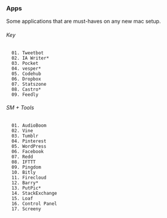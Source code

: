 ### Apps

Some applications that are must-haves on any new mac setup.

###### Key

      01. Tweetbot
      02. IA Writer*
      03. Pocket
      04. vesper*
      05. Codehub
      06. Dropbox
      07. Statszone
      08. Castro*
      09. Feedly
      
###### SM + Tools

      01. AudioBoom
      02. Vine
      03. Tumblr
      04. Pinterest
      05. WordPress
      06. Facebook
      07. Redd
      08. IFTTT
      09. Pingdom
      10. Bitly
      11. Firecloud
      12. Barry*
      13. PutPic*
      14. StackExchange
      15. Loaf
      16. Control Panel
      17. Screeny
